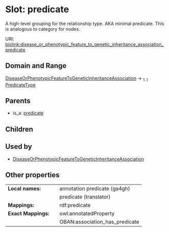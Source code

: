 
# Slot: predicate


A high-level grouping for the relationship type. AKA minimal predicate. This is analogous to category for nodes.

URI: [biolink:disease_or_phenotypic_feature_to_genetic_inheritance_association_predicate](https://w3id.org/biolink/vocab/disease_or_phenotypic_feature_to_genetic_inheritance_association_predicate)


## Domain and Range

[DiseaseOrPhenotypicFeatureToGeneticInheritanceAssociation](DiseaseOrPhenotypicFeatureToGeneticInheritanceAssociation.md) &#8594;  <sub>1..1</sub> [PredicateType](types/PredicateType.md)

## Parents

 *  is_a: [predicate](predicate.md)

## Children


## Used by

 * [DiseaseOrPhenotypicFeatureToGeneticInheritanceAssociation](DiseaseOrPhenotypicFeatureToGeneticInheritanceAssociation.md)

## Other properties

|  |  |  |
| --- | --- | --- |
| **Local names:** | | annotation predicate (ga4gh) |
|  | | predicate (translator) |
| **Mappings:** | | rdf:predicate |
| **Exact Mappings:** | | owl:annotatedProperty |
|  | | OBAN:association_has_predicate |

